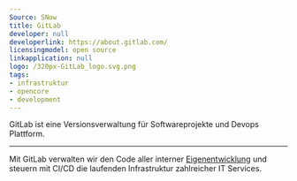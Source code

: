 ```yaml
---
Source: SNow
title: GitLab
developer: null
developerlink: https://about.gitlab.com/
licensingmodel: open source
linkapplication: null
logo: /320px-GitLab_logo.svg.png
tags:
- infrastruktur
- opencore
- development
---
```

GitLab ist eine Versionsverwaltung für Softwareprojekte und Devops Plattform.

---

Mit GitLab verwalten wir den Code aller interner [Eigenentwicklung](../publish) und steuern mit CI/CD die laufenden Infrastruktur zahlreicher IT Services.


